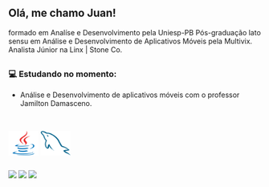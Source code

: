 ## Olá, me chamo Juan!
formado em Analíse e Desenvolvimento pela Uniesp-PB
Pós-graduação lato sensu em Análise e Desenvolvimento de Aplicativos Móveis pela Multivix.
<br> Analista Júnior na Linx | Stone Co.

##

### 💻 Estudando no momento:
* Análise e Desenvolvimento de aplicativos móveis com o professor Jamilton Damasceno.
##

  <div style="display: inline_block"><br>
  <img align="center" alt="Juan-Java" height="50" width="60" src="https://raw.githubusercontent.com/devicons/devicon/master/icons/java/java-original.svg">
  <img align="center" alt="Juan-Mysql" height="50" width="60" src="https://raw.githubusercontent.com/devicons/devicon/master/icons/mysql/mysql-original.svg">
  <!--img align="center" alt="Juan-Firebird" height="50" width="60" src="https://www.firebirddevelopersday.com.br/fdd/2019/assets/img/preview/big-fdd-logo.png"-->
</div>
  
  ##
  
</a> 
  <a href="https://www.linkedin.com/in/juancassiomarques/" target="_blank"><img src="https://img.shields.io/badge/-LinkedIn-%230077B5?style=for-the-badge&logo=linkedin&logoColor=black" target="_blank"></a> 
  <a href="mailto:juancassiomarques@gmail.com"><img src="https://img.shields.io/badge/-Gmail-%23333?style=for-the-badge&logo=gmail&logoColor=white" target="_blank"></a>
  <a href="https://instagram.com/juancassioo" target="_blank"><img src="https://img.shields.io/badge/-Instagram-%23E4480F?style=for-the-badge&logo=instagram&logoColor=black" target="_blank"></a>
 
